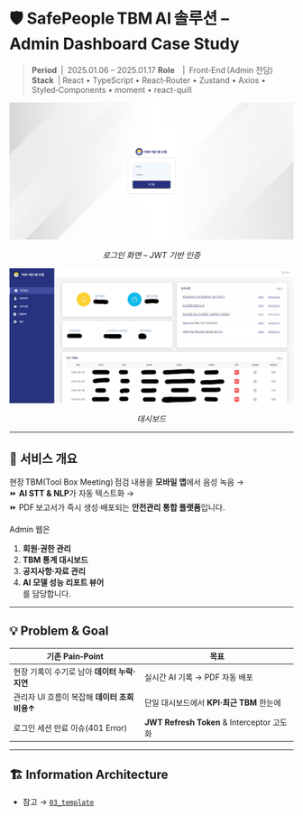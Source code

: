 # 🛡️ SafePeople TBM AI 솔루션 – Admin Dashboard Case Study

> **Period** | 2025.01.06 – 2025.01.17 
> **Role**  | Front‑End (Admin 전담)  
> **Stack** | React • TypeScript • React‑Router • Zustand • Axios • Styled‑Components • moment • react-quill

<div align="center">
  <img src="./assets/login.jpg" width="600" alt="Login Screen"/>
  <p><em>로그인 화면 – JWT 기반 인증</em></p>
  <img src="./assets/page.jpg" width="600" alt="Page Screen"/>
  <p><em>데시보드</em></p>
</div>

---

## 📌 서비스 개요
현장 TBM(Tool Box Meeting) 점검 내용을 **모바일 앱**에서 음성 녹음 →  
⏩ **AI STT & NLP**가 자동 텍스트화 →  
⏩ PDF 보고서가 즉시 생성·배포되는 **안전관리 통합 플랫폼**입니다.

Admin 웹은  
1. **회원·권한 관리**  
2. **TBM 통계 대시보드**  
3. **공지사항·자료 관리**  
4. **AI 모델 성능 리포트 뷰어**  
를 담당합니다.

---

## 💡 Problem & Goal
| 기존 Pain‑Point | 목표 |
|-----------------|------|
| 현장 기록이 수기로 남아 **데이터 누락·지연** | 실시간 AI 기록 → PDF 자동 배포 |
| 관리자 UI 흐름이 복잡해 **데이터 조회 비용↑** | 단일 대시보드에서 **KPI·최근 TBM** 한눈에 |
| 로그인 세션 만료 이슈(401 Error) | **JWT Refresh Token** & Interceptor 고도화 |

---

## 🏗️ Information Architecture
- 참고 → [`03_template`](../03_template)